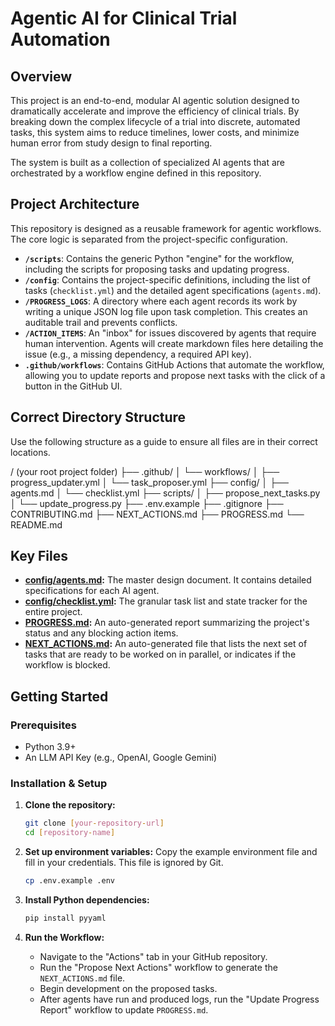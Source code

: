 # Agentic AI for Clinical Trial Automation

## Overview

This project is an end-to-end, modular AI agentic solution designed to dramatically accelerate and improve the efficiency of clinical trials. By breaking down the complex lifecycle of a trial into discrete, automated tasks, this system aims to reduce timelines, lower costs, and minimize human error from study design to final reporting.

The system is built as a collection of specialized AI agents that are orchestrated by a workflow engine defined in this repository.

## Project Architecture

This repository is designed as a reusable framework for agentic workflows. The core logic is separated from the project-specific configuration.

-   **`/scripts`**: Contains the generic Python "engine" for the workflow, including the scripts for proposing tasks and updating progress.
-   **`/config`**: Contains the project-specific definitions, including the list of tasks (`checklist.yml`) and the detailed agent specifications (`agents.md`).
-   **`/PROGRESS_LOGS`**: A directory where each agent records its work by writing a unique JSON log file upon task completion. This creates an auditable trail and prevents conflicts.
-   **`/ACTION_ITEMS`**: An "inbox" for issues discovered by agents that require human intervention. Agents will create markdown files here detailing the issue (e.g., a missing dependency, a required API key).
-   **`.github/workflows`**: Contains GitHub Actions that automate the workflow, allowing you to update reports and propose next tasks with the click of a button in the GitHub UI.

## Correct Directory Structure

Use the following structure as a guide to ensure all files are in their correct locations.


/ (your root project folder)
├── .github/
│   └── workflows/
│       ├── progress_updater.yml
│       └── task_proposer.yml
├── config/
│   ├── agents.md
│   └── checklist.yml
├── scripts/
│   ├── propose_next_tasks.py
│   └── update_progress.py
├── .env.example
├── .gitignore
├── CONTRIBUTING.md
├── NEXT_ACTIONS.md
├── PROGRESS.md
└── README.md


## Key Files

-   **[config/agents.md](config/agents.md):** The master design document. It contains detailed specifications for each AI agent.
-   **[config/checklist.yml](config/checklist.yml):** The granular task list and state tracker for the entire project.
-   **[PROGRESS.md](PROGRESS.md):** An auto-generated report summarizing the project's status and any blocking action items.
-   **[NEXT_ACTIONS.md](NEXT_ACTIONS.md):** An auto-generated file that lists the next set of tasks that are ready to be worked on in parallel, or indicates if the workflow is blocked.

## Getting Started

### Prerequisites

-   Python 3.9+
-   An LLM API Key (e.g., OpenAI, Google Gemini)

### Installation & Setup

1.  **Clone the repository:**
    ```bash
    git clone [your-repository-url]
    cd [repository-name]
    ```

2.  **Set up environment variables:**
    Copy the example environment file and fill in your credentials. This file is ignored by Git.
    ```bash
    cp .env.example .env
    ```

3.  **Install Python dependencies:**
    ```bash
    pip install pyyaml
    ```

4.  **Run the Workflow:**
    -   Navigate to the "Actions" tab in your GitHub repository.
    -   Run the "Propose Next Actions" workflow to generate the `NEXT_ACTIONS.md` file.
    -   Begin development on the proposed tasks.
    -   After agents have run and produced logs, run the "Update Progress Report" workflow to update `PROGRESS.md`.
